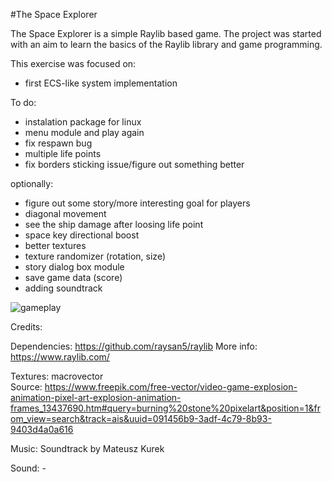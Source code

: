 #The Space Explorer

The Space Explorer is a simple Raylib based game. The project was started with an aim to learn the basics of the Raylib library and game programming.

This exercise was focused on: 

- first ECS-like system implementation

To do:
- instalation package for linux
- menu module and play again
- fix respawn bug
- multiple life points
- fix borders sticking issue/figure out something better

optionally: 
- figure out some story/more interesting goal for players
- diagonal movement
- see the ship damage after loosing life point
- space key directional boost
- better textures 
- texture randomizer (rotation, size)
- story dialog box module
- save game data (score)
- adding soundtrack

![gameplay](./assets/screen.gif)

Credits:

Dependencies: https://github.com/raysan5/raylib More info: https://www.raylib.com/

Textures: macrovector  
Source: https://www.freepik.com/free-vector/video-game-explosion-animation-pixel-art-explosion-animation-frames_13437690.htm#query=burning%20stone%20pixelart&position=1&from_view=search&track=ais&uuid=091456b9-3adf-4c79-8b93-9403d4a0a616

Music: Soundtrack by Mateusz Kurek

Sound: - 
